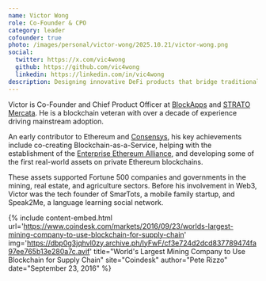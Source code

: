 ```yaml
---
name: Victor Wong
role: Co-Founder & CPO
category: leader
cofounder: true
photo: /images/personal/victor-wong/2025.10.21/victor-wong.png
social:
  twitter: https://x.com/vic4wong
  github: https://github.com/vic4wong
  linkedin: https://linkedin.com/in/vic4wong
description: Designing innovative DeFi products that bridge traditional and digital assets.
---
```


Victor is Co-Founder and Chief Product Officer at [BlockApps](https://blockapps.net) and [STRATO Mercata](https://stratomercata.com).  He is a blockchain veteran with over a decade of experience driving mainstream adoption.

An early contributor to Ethereum and [Consensys](https://consensys.io), his key achievements include co-creating Blockchain-as-a-Service, helping with the establishment of the [Enterprise Ethereum Alliance](https://entethalliance.com), and developing some of the first real-world assets on private Ethereum blockchains.

These assets supported Fortune 500 companies and governments in the mining, real estate, and agriculture sectors. Before his involvement in Web3, Victor was the tech founder of SmarTots, a mobile family startup, and Speak2Me, a language learning social network.

{% include content-embed.html
  url='https://www.coindesk.com/markets/2016/09/23/worlds-largest-mining-company-to-use-blockchain-for-supply-chain'
  img='https://dbp0g3jqhvl0zy.archive.ph/IyFwF/cf3e724d2dcd837789474fa97ee765b13e280a7c.avif'
  title="World's Largest Mining Company to Use Blockchain for Supply Chain"
  site="Coindesk"
  author="Pete Rizzo"
  date="September 23, 2016"
%}
